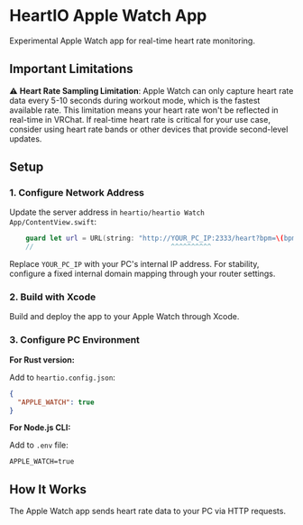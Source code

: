 # HeartIO Apple Watch App

Experimental Apple Watch app for real-time heart rate monitoring.

## Important Limitations

⚠️ **Heart Rate Sampling Limitation**: Apple Watch can only capture heart rate data every 5-10 seconds during workout mode, which is the fastest available rate. This limitation means your heart rate won't be reflected in real-time in VRChat. If real-time heart rate is critical for your use case, consider using heart rate bands or other devices that provide second-level updates.

## Setup

### 1. Configure Network Address

Update the server address in `heartio/heartio Watch App/ContentView.swift`:

```swift
    guard let url = URL(string: "http://YOUR_PC_IP:2333/heart?bpm=\(bpm)") else { return }
    //                                  ^^^^^^^^^^
```

Replace `YOUR_PC_IP` with your PC's internal IP address. For stability, configure a fixed internal domain mapping through your router settings.

### 2. Build with Xcode

Build and deploy the app to your Apple Watch through Xcode.

### 3. Configure PC Environment

**For Rust version:**

Add to `heartio.config.json`:
```json
{
  "APPLE_WATCH": true
}
```

**For Node.js CLI:**

Add to `.env` file:
```
APPLE_WATCH=true
```

## How It Works

The Apple Watch app sends heart rate data to your PC via HTTP requests.
